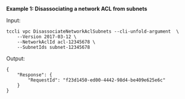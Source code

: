 **Example 1: Disassociating a network ACL from subnets**



Input: 

```
tccli vpc DisassociateNetworkAclSubnets --cli-unfold-argument  \
    --Version 2017-03-12 \
    --NetworkAclId acl-12345678 \
    --SubnetIds subnet-12345678
```

Output: 
```
{
    "Response": {
        "RequestId": "f23d1450-ed00-4442-98d4-be409e625e6c"
    }
}
```

